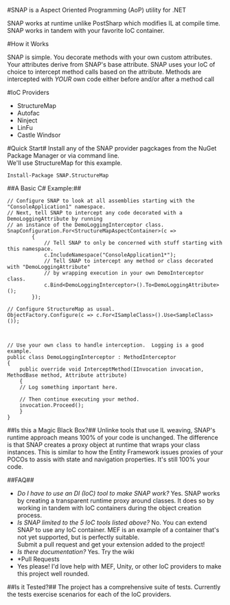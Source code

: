#SNAP is a Aspect Oriented Programming (AoP) utility for .NET

SNAP works at runtime unlike PostSharp which modifies IL at compile time.  SNAP works in 
tandem with your favorite IoC container.

#How it Works

SNAP is simple.  You decorate methods with your own custom attributes.  Your attributes derive from SNAP's base attribute. 
SNAP uses your IoC of choice to intercept method calls based on the attribute.  Methods are intercepted with *YOUR* 
own code either before and/or after a method call

#IoC Providers

 - StructureMap
 - Autofac
 - Ninject
 - LinFu
 - Castle Windsor

#Quick Start#
Install any of the SNAP provider pagckages from the NuGet Package Manager or via command line.  
We'll use StructureMap for this example.

	Install-Package SNAP.StructureMap

##A Basic C# Example:##

	// Configure SNAP to look at all assemblies starting with the "ConsoleApplication1" namespace.
	// Next, tell SNAP to intercept any code decorated with a DemoLoggingAttribute by running
	// an instance of the DemoLoggingInterceptor class.
	SnapConfiguration.For<StructureMapAspectContainer>(c =>
            {
            	// Tell SNAP to only be concerned with stuff starting with this namespace.
                c.IncludeNamespace("ConsoleApplication1*");
                // Tell SNAP to intercept any method or class decorated with "DemoLoggingAttribute"
                // by wrapping execution in your own DemoInterceptor class.
                c.Bind<DemoLoggingInterceptor>().To<DemoLoggingAttribute>();
            });

	// Configure StructureMap as usual.
	ObjectFactory.Configure(c => c.For<ISampleClass>().Use<SampleClass>());
	
	
	
	// Use your own class to handle interception.  Logging is a good example.
	public class DemoLoggingInterceptor : MethodInterceptor
	{
	    public override void InterceptMethod(IInvocation invocation, MethodBase method, Attribute attribute)
	    {
		// Log something important here.
		
		// Then continue executing your method.
		invocation.Proceed();
	    }
	}
	
##Is this a Magic Black Box?##
Unlinke tools that use IL weaving, SNAP's runtime approach means 100% of your code is unchanged.  The difference is that 
SNAP creates a proxy object at runtime that wraps your class instances.  This is similar to how the Entity Framework
issues proxies of your POCOs to assis with state and navigation properties.  It's still 100% your code.

##FAQ##

 - *Do I have to use an DI (IoC) tool to make SNAP work?*
	Yes.  SNAP works by creating a transparent runtime proxy around classes.  It does so by working in tandem with IoC containers 
	during the object creation process.
 - *Is SNAP limited to the 5 IoC tools listed above?*
	No.  You can extend SNAP to use any IoC container.  MEF is an example of a container that's not yet supported, but is perfectly suitable.  
	Submit a pull request and get your extension added to the project!
 - *Is there documentation?*
	Yes.  Try the wiki 
 - *Pull Requests
 - 	Yes please!  I'd love help with MEF, Unity, or other IoC providers to make this project well rounded.

##Is it Tested?##
The project has a comprehensive suite of tests.  Currently the tests exercise scenarios for each of the IoC providers.
